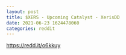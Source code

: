 ```yaml
--- 
layout: post 
title: $XERS - Upcoming Catalyst - XerisDD 
date: 2021-06-23 1624478060 
categories: reddit 
--- 
```

https://redd.it/o6kkuy